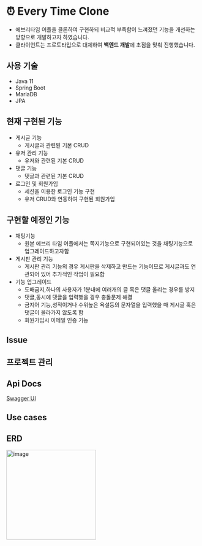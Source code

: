 # ⏰ Every Time Clone

- 에브리타임 어플을 클론하여 구현하되 비교적 부족함이 느껴졌던 기능을 개선하는 방향으로 개발하고자 하였습니다.
- 클라이언트는 프로토타입으로 대체하여 **백엔드 개발**에 초점을 맞춰 진행했습니다.

## 사용 기술

- Java 11
- Spring Boot
- MariaDB
- JPA

## 현재 구현된 기능

- 게시글 기능
    - 게시글과 관련된 기본 CRUD
- 유저 관리 기능
    - 유저와 관련된 기본 CRUD
- 댓글 기능
    - 댓글과 관련된 기본 CRUD
- 로그인 및 회원가입
    - 세션을 이용한 로그인 기능 구현
    - 유저 CRUD와 연동하여 구현된 회원가입

## 구현할 예정인 기능

- 채팅기능
    - 원본 에브리 타임 어플에서는 쪽지기능으로 구현되어있는 것을 채팅기능으로 업그레이드하고자함
- 게시판 관리 기능
    - 게시판 관리 기능의 경우 게시판을 삭제하고 만드는 기능이므로 게시글과도 연관되어 있어 추가적인 작업이 필요함
- 기능 업그레이드
    - 도배금지,하나의 사용자가 1분내에 여러개의 글 혹은 댓글 올리는 경우를 방지
    - 댓글,동시에 댓글을 입력했을 경우 충돌문제 해결
    - 금지어 기능,성적이거나 수위높은 욕설등의 문자열을 입력했을 때 게시글 혹은 댓글이 올라가지 않도록 함
    - 회원가입시 이메일 인증 기능

## Issue

## 프로젝트 관리

## Api Docs

[Swagger UI](https://toy-project-mcirt.run.goorm.site/swagger-ui/index.html#/)

## Use cases


## ERD

<img width="234" alt="image" src="https://github.com/Every-Time-Clone/every-time/assets/42714724/d3b0f790-71e9-47b2-a805-adad31f856f1">


